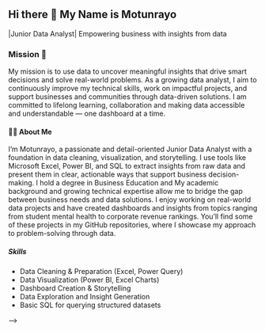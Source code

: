 ## Hi there 👋 My Name is Motunrayo

 |Junior Data Analyst| Empowering business with insights from data

### Mission 🎯

  My mission is to use data to uncover meaningful insights that drive smart decisions and solve real-world problems. As a growing data analyst, I aim to continuously improve my technical skills, work on impactful projects, and support businesses and communities through data-driven solutions. I am committed to lifelong learning, collaboration and making data accessible and understandable — one dashboard at a time.

 #### 👩‍💻 About Me
   I’m Motunrayo, a passionate and detail-oriented Junior Data Analyst with a foundation in data cleaning, visualization, and storytelling. I use tools like Microsoft Excel, Power BI, and SQL to extract insights from raw data and present them in clear, actionable ways that support business decision-making.
I hold a degree in Business Education and My academic background and growing technical expertise allow me to bridge the gap between business needs and data solutions. I enjoy working on real-world data projects and have created dashboards and insights from topics ranging from student mental health to corporate revenue rankings. You’ll find some of these projects in my GitHub repositories, where I showcase my approach to problem-solving through data.

  ##### Skills

- Data Cleaning & Preparation (Excel, Power Query)
- Data Visualization (Power BI, Excel Charts)
- Dashboard Creation & Storytelling
- Data Exploration and Insight Generation
- Basic SQL for querying structured datasets

-->
